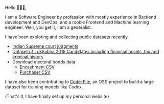 Hello 👋👋👋,

I am a Software Engineer by profession with mostly experience in Backend development and DevOps, and a rookie Frontend and Machine learning engineer. Well, you get it, I am a generalist.

I have been exploring and collecting public datasets recently
* [Indian Supreme court judgments](https://www.kaggle.com/datasets/vangap/indian-supreme-court-judgments)
* [Dataset of LokSabha 2019 Candidates including financial assets, tax and criminal history](https://www.kaggle.com/datasets/vangap/loksabha-2019-candidate-details)
* Download electoral bonds data
  * [Encashment CSV](./data/electoral-bonds/encashment.csv)
  * [Purchaser CSV](./data/electoral-bonds/purchase.csv)

I have also been contributing to [Code-Pile](https://github.com/CarperAI/Code-Pile/), an OSS project to build a large dataset for training models like Codex.

(That's it, I have finally set up my personal website)